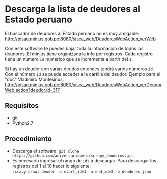 # Descarga la lista de deudores al Estado peruano

El buscador de deudores al Estado peruano no es muy amigable:
<http://pisaq.minjus.gob.pe:8080/sisca_web/DeudoresWebAction_verWeb>

Con este software te puedes bajar toda la información de todos los deudores.
El minjus tiene organizada la info por registros. Cada registro tiene un número
``id`` numérico que se incrementa a partir del ``1``.

Si hay un deudor con varias deudas entonces tendrá varios números ``id``. Con
el número ``id`` se puede acceder a la cartilla del deudor. Ejemplo para el
"doc" Vladimiro Montesinos:
<http://pisaq.minjus.gob.pe:8080/sisca_web/DeudoresWebAction_verDeudorWeb.action?deudor.id=317>

## Requisitos
* git
* Python2.7

## Procedimiento

* Descarga el software: ``git clone https://github.com/aniversarioperu/scrapy_deudores.git``
* Es necesario ingresar el rango de ``ids`` a descargar. Para descargar los 
registros del 1 al 10 hacer lo siguiente:  
    ``scrapy crawl deudor -a start_id=1 -a end_id=3 -o deudores.json``
